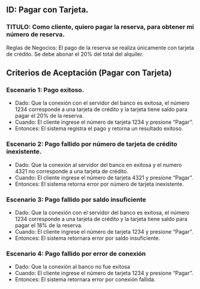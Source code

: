 ## ID: Pagar con Tarjeta.
### TITULO: Como cliente, quiero pagar la reserva, para obtener mi número de reserva.
Reglas de Negocios: El pago de la reserva se realiza únicamente con tarjeta de crédito. Se debe abonar el 20% del total del alquiler.

## Criterios de Aceptación (Pagar con Tarjeta)

### Escenario 1: Pago exitoso.
- Dado: Que la conexión con el servidor del banco es exitosa, el número 1234 corresponde a una tarjeta de crédito y la tarjeta tiene saldo para pagar el 20% de la reserva.
- Cuando: El cliente ingrese el número de tarjeta 1234 y presione “Pagar”.
- Entonces: El sistema registra el pago y retorna un resultado exitoso.

### Escenario 2: Pago fallido por número de tarjeta de crédito inexistente.
- Dado: Que la conexión al servidor del banco en exitosa y el numero 4321 no corresponde a una tarjeta de crédito.
- Cuando: El cliente ingrese el número de tarjeta 4321 y presione “Pagar”.
- Entonces: El sistema retorna error por número de tarjeta inexistente.

### Escenario 3: Pago fallido por saldo insuficiente
- Dado: Que la conexión con el servidor del banco es exitosa, el número 1234 corresponde a una tarjeta de crédito y la tarjeta tiene saldo para pagar el 18% de la reserva.
- Cuando: El cliente ingrese el número de tarjeta 1234 y presione “Pagar”.
- Entonces: El sistema retornara error por saldo insuficiente.

### Escenario 4: Pago fallido por error de conexión
- Dado: Que la conexión al banco no fue exitosa
- Cuando: El cliente ingrese el número de tarjeta 1234 y presione “Pagar”.
- Entonces: El sistema retornara error por conexión fallida.
